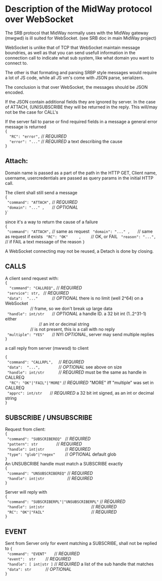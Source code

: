 

Description of the MidWay protocol over WebSocket
=================================================

The SRB protocol that MidWay normally uses with the MidWay gateway (mwgwd) is
ill suited for WebSocket. (see SRB doc in main MidWay project)

WebSocket is unlike that of TCP that WebSocket maintain message boundries,
as well as that you can send usefull information in the connection call to
indicate what sub system, like what domain you want to connect to.

The other is that formating and parsing SRBP style messages would
require a lot of JS code, while all JS vm's come with JSON parse, serializers.

The conclusion is that over WebSocket, the messages should be JSON encoded.

If the JSON contain additional fields they are ignored by server.
In the case of ATTACH, (UN)SUBSCRIBE they will be returned in the reply.
This will/may not be the case for CALL's

If the server fail to parse or find required fields in a message a general
error message is returned  
`{`  
`  "RC": "error",`        // _REQUIRED_  
`  "error": "..."`        // _REQUIRED_ a text describing the cause  
`}`  


## Attach:

Domain name is passed as a part of the path in the HTTP GET,
Client name, username, usercredentials are passed as query
params in the initial HTTP call.

The client shall still send a message  
`{`  
`  "command": "ATTACH", ` // _REQUIRED_  
`  "domain": "..." ,    ` // _OPTIONAL_  
}`

since it's a way to return the cause of a failure  
`{`  
`  "command": "ATTACH", ` // same as request
`  "domain": "..." ,    ` // same as request if exists
`  "RC": "OK"     ,     ` // OK, or FAIL
`  "reason": "...",     ` // if FAIL a text message of the reason
`}`  

A WebSocket connecting may not be reused, a Detach is done by closing.


## CALLS

A client send request with:  
`{`  
`  "command": "CALLREQ",` // _REQUIRED_  
`  "service": str,	` // _REQUIRED_  
`  "data":  "..."       ` // _OPTIONAL_ there is no limit (well 2^64) on a WebSocket  
`  	   		` // frame, so we don't break up large data  
`  "handle": int/str    ` // _OPTIONAL_ a handle ID. a 32 bit int (1..2^31-1) either  
`  	    		` // an int or decimal string  
`			` // is not present, this is a call with no reply  
`  "multiple": "YES"    ` // NYI _OPTIONAL_, server may send multiple replies  
`}`  

a call reply from server (mwwsd) to client

`{`  
`  "command": "CALLRPL",   `  // _REQUIRED_  
`  "data":  "...",         `  // _OPTIONAL_ see above on size  
`  "handle": int/str       `  // _REQUIRED_ must be the same as handle in CALLREQ  
`  "RC": "OK"|"FAIL"|"MORE"`  // _REQUIRED_ "MORE" iff "multiple" was set in CALLREQ  
`  "apprc": int/str	   `  // _REQUIRED_ a 32 bit int signed, as an int or decimal string  
`}`  


## SUBSCRIBE / UNSUBSCRIBE
Request from client:  
`{`  
`  "command": "SUBSCRIBEREQ"  ` // _REQUIRED_   
`  "pattern": str	      ` // _REQUIRED_  
`  "handle": int|str	      ` // _REQUIRED_  
`  "type": "glob"|"regex"     ` // _OPTIONAL_ default glob  
`}`  
An UNSUBCRIBE handle must match a SUBSCRIBE exactly  
`{`  
`  "command": "UNSUBSCRIBEREQ" ` // _REQUIRED_   
`  "handle": int|str	       ` // _REQUIRED_  
`}`  

Server will reply with  
`{`  
`  "command": "SUBSCRIBERPL"|"UNSUBSCRIBERPL" ` // _REQUIRED_  
`  "handle": int|str	      		      ` // _REQUIRED_      
`  "RC": "OK"|"FAIL"		       	      ` // _REQUIRED_  
`}`  


## EVENT
Sent from Server only for event matching a SUBSCRIBE, shall not be replied to
`{`  
`  "command": "EVENT"	 ` // _REQUIRED_  
`  "event":  str	 ` // _REQUIRED_	  
`  "handle": [ int|str ] ` // _REQUIRED_	a list of the sub handle that matches  
`  "data": str		 ` // _OPTIONAL_  
`}`  
